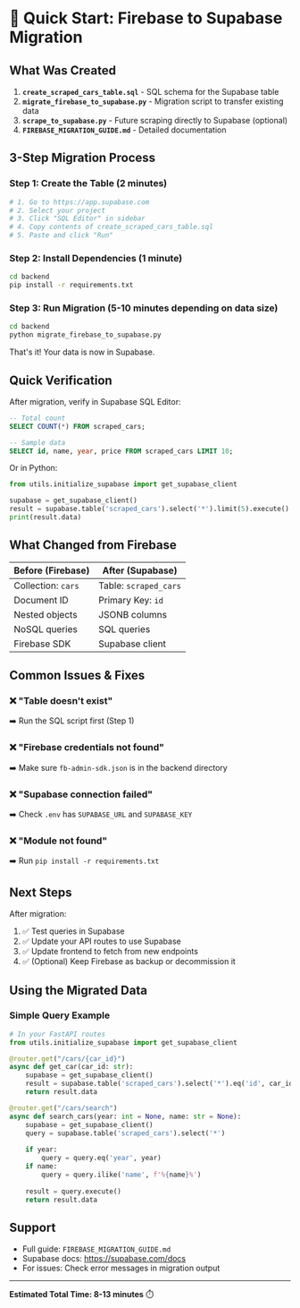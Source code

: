 # 🚀 Quick Start: Firebase to Supabase Migration

## What Was Created

1. **`create_scraped_cars_table.sql`** - SQL schema for the Supabase table
2. **`migrate_firebase_to_supabase.py`** - Migration script to transfer existing data
3. **`scrape_to_supabase.py`** - Future scraping directly to Supabase (optional)
4. **`FIREBASE_MIGRATION_GUIDE.md`** - Detailed documentation

## 3-Step Migration Process

### Step 1: Create the Table (2 minutes)

```bash
# 1. Go to https://app.supabase.com
# 2. Select your project
# 3. Click "SQL Editor" in sidebar
# 4. Copy contents of create_scraped_cars_table.sql
# 5. Paste and click "Run"
```

### Step 2: Install Dependencies (1 minute)

```bash
cd backend
pip install -r requirements.txt
```

### Step 3: Run Migration (5-10 minutes depending on data size)

```bash
cd backend
python migrate_firebase_to_supabase.py
```

That's it! Your data is now in Supabase.

## Quick Verification

After migration, verify in Supabase SQL Editor:

```sql
-- Total count
SELECT COUNT(*) FROM scraped_cars;

-- Sample data
SELECT id, name, year, price FROM scraped_cars LIMIT 10;
```

Or in Python:

```python
from utils.initialize_supabase import get_supabase_client

supabase = get_supabase_client()
result = supabase.table('scraped_cars').select('*').limit(5).execute()
print(result.data)
```

## What Changed from Firebase

| Before (Firebase) | After (Supabase) |
|------------------|------------------|
| Collection: `cars` | Table: `scraped_cars` |
| Document ID | Primary Key: `id` |
| Nested objects | JSONB columns |
| NoSQL queries | SQL queries |
| Firebase SDK | Supabase client |

## Common Issues & Fixes

### ❌ "Table doesn't exist"
➡️ Run the SQL script first (Step 1)

### ❌ "Firebase credentials not found"
➡️ Make sure `fb-admin-sdk.json` is in the backend directory

### ❌ "Supabase connection failed"  
➡️ Check `.env` has `SUPABASE_URL` and `SUPABASE_KEY`

### ❌ "Module not found"
➡️ Run `pip install -r requirements.txt`

## Next Steps

After migration:

1. ✅ Test queries in Supabase
2. ✅ Update your API routes to use Supabase
3. ✅ Update frontend to fetch from new endpoints
4. ✅ (Optional) Keep Firebase as backup or decommission it

## Using the Migrated Data

### Simple Query Example

```python
# In your FastAPI routes
from utils.initialize_supabase import get_supabase_client

@router.get("/cars/{car_id}")
async def get_car(car_id: str):
    supabase = get_supabase_client()
    result = supabase.table('scraped_cars').select('*').eq('id', car_id).single().execute()
    return result.data

@router.get("/cars/search")
async def search_cars(year: int = None, name: str = None):
    supabase = get_supabase_client()
    query = supabase.table('scraped_cars').select('*')
    
    if year:
        query = query.eq('year', year)
    if name:
        query = query.ilike('name', f'%{name}%')
    
    result = query.execute()
    return result.data
```

## Support

- Full guide: `FIREBASE_MIGRATION_GUIDE.md`
- Supabase docs: https://supabase.com/docs
- For issues: Check error messages in migration output

---

**Estimated Total Time: 8-13 minutes** ⏱️

